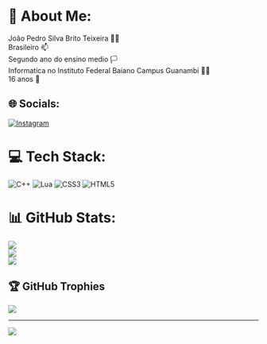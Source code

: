 # 💫 About Me:
João Pedro Silva Brito Teixeira 👨‍🦱<br>Brasileiro 📫<br>Segundo ano do ensino medio 🏳<br>Informatica no Instituto Federal Baiano Campus Guanambi 👨‍💻<br>16 anos 👣<br>


## 🌐 Socials:
[![Instagram](https://img.shields.io/badge/Instagram-%23E4405F.svg?logo=Instagram&logoColor=white)](https://instagram.com/joaopedrosbt) 

# 💻 Tech Stack:
![C++](https://img.shields.io/badge/c++-%2300599C.svg?style=flat&logo=c%2B%2B&logoColor=white) ![Lua](https://img.shields.io/badge/lua-%232C2D72.svg?style=flat&logo=lua&logoColor=white) ![CSS3](https://img.shields.io/badge/css3-%231572B6.svg?style=flat&logo=css3&logoColor=white) ![HTML5](https://img.shields.io/badge/html5-%23E34F26.svg?style=flat&logo=html5&logoColor=white)
# 📊 GitHub Stats:
![](https://github-readme-stats.vercel.app/api?username=joao_Pedro&theme=gotham&hide_border=true&include_all_commits=false&count_private=false)<br/>
![](https://github-readme-streak-stats.herokuapp.com/?user=joao_Pedro&theme=gotham&hide_border=true)<br/>
![](https://github-readme-stats.vercel.app/api/top-langs/?username=joao_Pedro&theme=gotham&hide_border=true&include_all_commits=false&count_private=false&layout=compact)

## 🏆 GitHub Trophies
![](https://github-profile-trophy.vercel.app/?username=joao_Pedro&theme=monokai&no-frame=false&no-bg=true&margin-w=4)

---
[![](https://visitcount.itsvg.in/api?id=joao_Pedro&icon=0&color=0)](https://visitcount.itsvg.in)

<!-- Proudly created with GPRM ( https://gprm.itsvg.in ) -->
 





